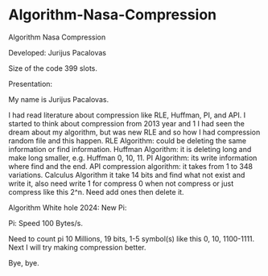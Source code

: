 # Algorithm-Nasa-Compression
Algorithm Nasa Compression

Developed: Jurijus Pacalovas

Size of the code 399 slots.

Presentation: 

My name is Jurijus Pacalovas.

I had read literature about compression like RLE, Huffman, PI, and API.
I started to think about compression from 2013 year and 1 I had seen the dream about my algorithm, but was new RLE and so how I had compression random file and this happen.
RLE Algorithm: could be deleting the same information or find information.
Huffman Algorithm: it is deleting long and make long smaller, e.g. Huffman 0, 10, 11.
PI Algorithm: its write information where find and the end.
API compression algorithm: it takes from 1 to 348 variations.
Calculus Algorithm it take 14 bits and find what not exist and write it, also need write 1 for compress 0 when not compress or just compress like this 2^n. Need add ones then delete it.

Algorithm White hole 2024:
New Pi:

Pi: Speed 100 Bytes/s.

Need to count pi 10 Millions, 19 bits, 1-5 symbol(s) like this 0, 10, 1100-1111.
Next I will try making compression better.

Bye, bye.
